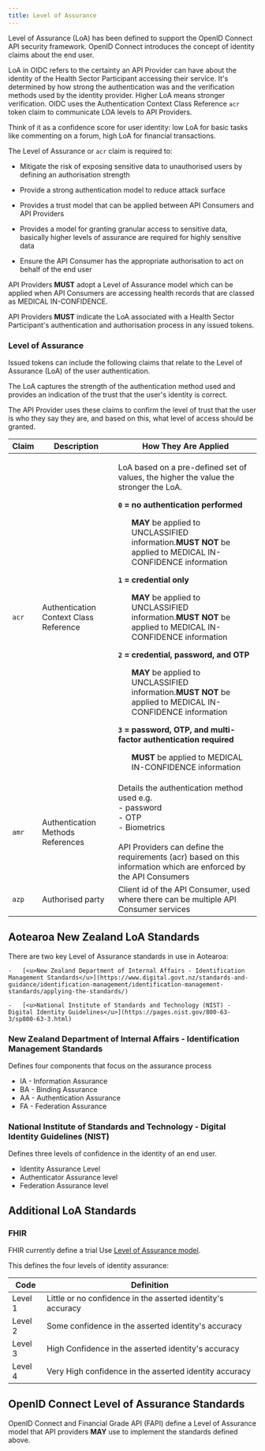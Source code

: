 ```yaml
---
title: Level of Assurance
---
```




Level of Assurance (LoA) has been defined to support the OpenID Connect API security framework. OpenID Connect introduces the concept of identity claims about the end user.

LoA in OIDC refers to the certainty an API Provider can have about the identity of the Health Sector Participant accessing their service. It's determined by how strong the authentication was and the verification methods used by the identity provider. Higher LoA means stronger verification. OIDC uses the Authentication Context Class Reference `acr` token claim to communicate LOA levels to API Providers.

Think of it as a confidence score for user identity: low LoA for basic tasks like commenting on a forum, high LoA for financial transactions.

The Level of Assurance or `acr` claim is required to:

- Mitigate the risk of exposing sensitive data to unauthorised users by defining an authorisation strength

- Provide a strong authentication model to reduce attack surface

- Provides a trust model that can be applied between API Consumers and API Providers

- Provides a model for granting granular access to sensitive data, basically higher levels of assurance are required for highly sensitive data

- Ensure the API Consumer has the appropriate authorisation to act on behalf of the end user

<ApiStandard id="HNZAS_MUST_ADOPT_LOA_MODEL" type="MUST" toolTip="API Providers MUST adopt a Level of Assurance model for accessing MEDICAL IN-CONFIDENCE health records.">API Providers **MUST** adopt a Level of Assurance model which can be applied when API Consumers are accessing health records that are classed as MEDICAL IN-CONFIDENCE.</ApiStandard>

<ApiStandard id="HNZAS_MUST_INDICATE_LOA_IN_TOKENS" type="MUST" toolTip="API Providers MUST indicate the Level of Assurance (LoA) in any issued tokens associated with a Health Sector Participant's authentication and authorisation process.">API Providers **MUST** indicate the LoA associated with a Health Sector Participant's authentication and authorisation process in any issued tokens.</ApiStandard>

### Level of Assurance

Issued tokens can include the following claims that relate to the Level of Assurance (LoA) of the user authentication.

The LoA captures the strength of the authentication method used and provides an indication of the trust that the user's identity is correct.

The API Provider uses these claims to confirm the level of trust that the user is who they say they are, and based on this, what level of access should be granted.

|Claim| Description| How They Are Applied|
|---|---|---|
| `acr` | Authentication Context Class Reference | <p>LoA based on a pre-defined set of values, the higher the value the stronger the LoA.</p><p>**`0` = no authentication performed**</p><ul><ApiStandard id="HNZAS_MAY_APPLY_LOA_0_TO_UNCLASSIFIED" type="MAY" toolTip="LoA 0 MAY be applied to UNCLASSIFIED information." wrapper='li'>**MAY** be applied to UNCLASSIFIED information.</ApiStandard><ApiStandard id="HNZAS_MUST_NOT_APPLY_LOA_0_TO_MEDICAL" type="MUST NOT" toolTip="LoA 0 MUST NOT be applied to MEDICAL IN-CONFIDENCE information." wrapper='li'>**MUST NOT** be applied to MEDICAL IN-CONFIDENCE information</ApiStandard></ul><p>**`1` = credential only**</p><ul><ApiStandard id="HNZAS_MAY_APPLY_LOA_1_TO_UNCLASSIFIED" type="MAY" toolTip="LoA 1 MAY be applied to UNCLASSIFIED information." wrapper='li'>**MAY** be applied to UNCLASSIFIED information.</ApiStandard><ApiStandard id="HNZAS_MUST_NOT_APPLY_LOA_1_TO_MEDICAL" type="MUST NOT" toolTip="LoA 1 MUST NOT be applied to MEDICAL IN-CONFIDENCE information." wrapper='li'>**MUST NOT** be applied to MEDICAL IN-CONFIDENCE information</ApiStandard></ul><p>**`2` = credential, password, and OTP**</p><ul><ApiStandard id="HNZAS_MAY_APPLY_LOA_2_TO_UNCLASSIFIED" type="MAY" toolTip="LoA 2 MAY be applied to UNCLASSIFIED information." wrapper='li'>**MAY** be applied to UNCLASSIFIED information.</ApiStandard><ApiStandard id="HNZAS_MUST_NOT_APPLY_LOA_2_TO_MEDICAL" type="MUST NOT" toolTip="LoA 2 MUST NOT be applied to MEDICAL IN-CONFIDENCE information." wrapper='li'>**MUST NOT** be applied to MEDICAL IN-CONFIDENCE information</ApiStandard></ul><p>**`3` = password, OTP, and multi-factor authentication required**</p><ul><ApiStandard id="HNZAS_MUST_APPLY_LOA_3_TO_MEDICAL" type="MUST" toolTip="LoA 3 MUST be applied to MEDICAL IN-CONFIDENCE information." wrapper='li'>**MUST** be applied to MEDICAL IN-CONFIDENCE information</ApiStandard></ul> |
|`amr`|Authentication Methods References|Details the authentication method used e.g.<br/>-    password<br/>-  OTP<br/>-   Biometrics<br/><br/> API Providers can define the requirements (acr) based on this information which are enforced by the API Consumers  |
|`azp`| Authorised party| Client id of the API Consumer, used where there can be multiple API Consumer services|

## Aotearoa New Zealand LoA Standards

There are two key Level of Assurance standards in use in Aotearoa:

    -   [<u>New Zealand Department of Internal Affairs - Identification Management Standards</u>](https://www.digital.govt.nz/standards-and-guidance/identification-management/identification-management-standards/applying-the-standards/)

    -   [<u>National Institute of Standards and Technology (NIST) - Digital Identity Guidelines</u>](https://pages.nist.gov/800-63-3/sp800-63-3.html)

### New Zealand Department of Internal Affairs - Identification Management Standards

Defines four components that focus on the assurance process

- IA  -   Information Assurance
- BA  -   Binding Assurance
- AA  -   Authentication Assurance
- FA  -   Federation Assurance

### National Institute of Standards and Technology - Digital Identity Guidelines (NIST)

Defines three levels of confidence in the identity of an end user.

- Identity Assurance Level
- Authenticator Assurance level
- Federation Assurance level

## Additional LoA Standards

### FHIR

FHIR currently define a trial Use [<u>Level of Assurance model</u>](https://hl7.org/fhir/valueset-identity-assuranceLevel.html).

This defines the four levels of identity assurance:

|Code|Definition|
|---|---|
|Level 1| Little or no confidence in the asserted identity's  accuracy|
|Level 2|Some confidence in the asserted identity's accuracy|
|Level 3| High Confidence in the asserted identity's accuracy
|Level 4 |Very High confidence in the asserted identity accuracy|

## OpenID Connect Level of Assurance Standards

<ApiStandard id="HNZAS_MAY_USE_OIDC_LOA_MODEL" type="MAY" toolTip="OpenID Connect and Financial Grade API (FAPI) define a Level of Assurance model that API providers MAY use to implement LOA standards.">OpenID Connect and Financial Grade API (FAPI) define a Level of Assurance model that API providers **MAY** use to implement the standards defined above.</ApiStandard>
